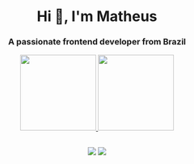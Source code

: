 <h1 align="center">Hi 👋, I'm Matheus</h1>
<h3 align="center">A passionate frontend developer from Brazil</h3>

<div align="center">
  <a href="https://github.com/matheussbacelar">
  <img height="150em" src="https://github-readme-stats.vercel.app/api?username=matheussbacelar&show_icons=true&theme=github_dark"/>
  <img height="150em" src="https://github-readme-stats.vercel.app/api/top-langs/?username=matheussbacelar&layout=compact&langs_count=7&theme=github_dark"/>
</div>

  ##
  
<div align="center">
  <a href="https://twitter.com/matheussbacelar?lang=bg" target="_blank"><img src="https://img.shields.io/badge/Twitter-1DA1F2?style=for-the-badge&logo=twitter&logoColor=white" target="_blank"></a>
    <a href="https://www.linkedin.com/in/matheussbacelar/" target="_blank"><img src="https://img.shields.io/badge/LinkedIn-0077B5?style=for-the-badge&logo=linkedin&logoColor=white" target="_blank"></a>
</div>

